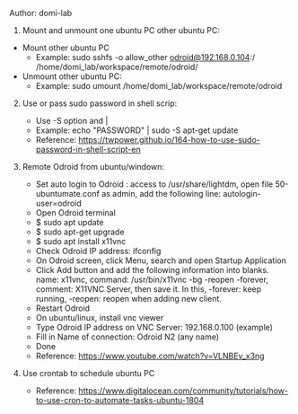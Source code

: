Author: domi-lab

1. Mount and unmount one ubuntu PC other ubuntu PC: 

- Mount other ubuntu PC
    + Example: sudo sshfs -o allow_other odroid@192.168.0.104:/ /home/domi_lab/workspace/remote/odroid/
- Unmount other ubuntu PC: 
    + Example: sudo umount /home/domi_lab/workspace/remote/odroid
2. Use or pass sudo password in shell scrip: 
    + Use -S option and |
    + Example: echo "PASSWORD" | sudo -S apt-get update
    + Reference: https://twpower.github.io/164-how-to-use-sudo-password-in-shell-script-en

3. Remote Odroid from ubuntu/windown: 
    + Set auto login to Odroid : access to /usr/share/lightdm, open file 50-ubuntumate.conf as admin, add the following line: autologin-user=odroid
    + Open Odroid terminal
    + $ sudo apt update
    + $ sudo apt-get upgrade
    + $ sudo apt install x11vnc
    + Check Odroid IP address: ifconfig
    + On Odroid screen, click Menu, search and open Startup Application
    + Click Add button and add the following information into blanks. name: x11vnc, command: /usr/bin/x11vnc -bg -reopen -forever, comment: X11VNC Server, then save it. In this, -forever: keep running, -reopen: reopen when adding new client.
    + Restart Odroid
    + On ubuntu/linux, install vnc viewer
    + Type Odroid IP address on VNC Server: 192.168.0.100 (example)
    + Fill in Name of connection: Odroid N2 (any name)
    + Done
    + Reference: https://www.youtube.com/watch?v=VLNBEv_x3ng

4. Use crontab to schedule ubuntu PC
    + Reference: https://www.digitalocean.com/community/tutorials/how-to-use-cron-to-automate-tasks-ubuntu-1804